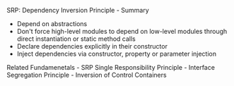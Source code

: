 
SRP: Dependency Inversion Principle - Summary

- Depend on abstractions
- Don't force high-level modules to depend on low-level modules through direct instantiation or static method calls
- Declare dependencies explicitly in their constructor
- Inject dependencies via constructor, property or parameter injection

Related Fundamenetals
	- SRP Single Responsibility Principle
	- Interface Segregation Principle
	- Inversion of Control Containers

